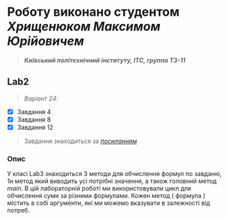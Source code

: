 # Роботу виконано студентом ***Хрищенюком Максимом Юрійовичем***
> ***Київський політехнічний інституту, ІТС, группа ТЗ-11***

## Lab2
> *Варіант 24:*
- [x] Завдання 4
- [x] Завдання 8
- [x] Завдання 12
> Завдання знаходиться за *[посиланням](https://docs.google.com/document/d/1GRte_g3o1toAUfcfi1skvtwVRcqmuOnqGfkSMj7qrII/edit)*
### Опис
У класі Lab3 знаходиться 3 методи для обчислення формул по завданю, 1н метод який виводить усі потрібні значення, а також головний метод *main*. В цій лабораторній роботі ми використовували цикл для обчислення суми за різними формулами. Кожен метод ( формула ) містить в собі аргументи, які ми можемо вказувати в залежності від потреб. 
